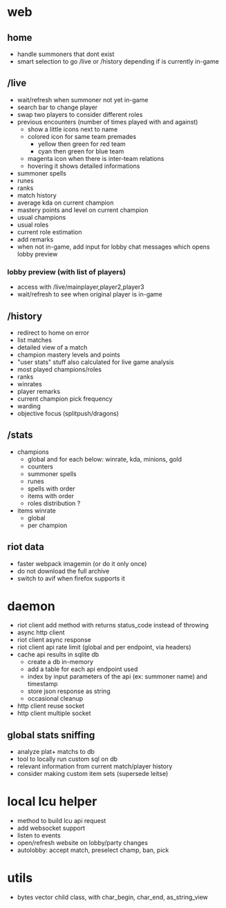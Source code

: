 # web

## home
- handle summoners that dont exist
- smart selection to go /live or /history depending if is currently in-game

## /live
- wait/refresh when summoner not yet in-game
- search bar to change player
- swap two players to consider different roles
- previous encounters (number of times played with and against)
    - show a little icons next to name
    - colored icon for same team premades
        - yellow then green for red team
        - cyan then green for blue team
    - magenta icon when there is inter-team relations
    - hovering it shows detailed informations
- summoner spells
- runes
- ranks
- match history
- average kda on current champion
- mastery points and level on current champion
- usual champions
- usual roles
- current role estimation
- add remarks
- when not in-game, add input for lobby chat messages which opens lobby preview

### lobby preview (with list of players)
- access with /live/mainplayer,player2,player3
- wait/refresh to see when original player is in-game

## /history
- redirect to home on error
- list matches
- detailed view of a match
- champion mastery levels and points
- "user stats" stuff also calculated for live game analysis
- most played champions/roles
- ranks
- winrates
- player remarks
- current champion pick frequency
- warding
- objective focus (splitpush/dragons)

## /stats
- champions
    - global and for each below: winrate, kda, minions, gold
    - counters
    - summoner spells
    - runes
    - spells with order
    - items with order
    - roles distribution ?
- items winrate
    - global
    - per champion

## riot data
- faster webpack imagemin (or do it only once)
- do not download the full archive
- switch to avif when firefox supports it


# daemon
- riot client add method with returns status_code instead of throwing
- async http client
- riot client async response
- riot client api rate limit (global and per endpoint, via headers)
- cache api results in sqlite db
    - create a db in-memory
    - add a table for each api endpoint used
    - index by input parameters of the api (ex: summoner name) and timestamp
    - store json response as string
    - occasional cleanup
- http client reuse socket
- http client multiple socket

## global stats sniffing
- analyze plat+ matchs to db
- tool to locally run custom sql on db
- relevant information from current match/player history
- consider making custom item sets (supersede leitse)


# local lcu helper
- method to build lcu api request
- add websocket support
- listen to events
- open/refresh website on lobby/party changes
- autolobby: accept match, preselect champ, ban, pick


# utils
- bytes vector child class, with char_begin, char_end, as_string_view
